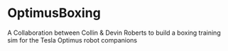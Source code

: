 # OptimusBoxing
A Collaboration between Collin &amp; Devin Roberts to build a boxing training sim for the Tesla Optimus robot companions

